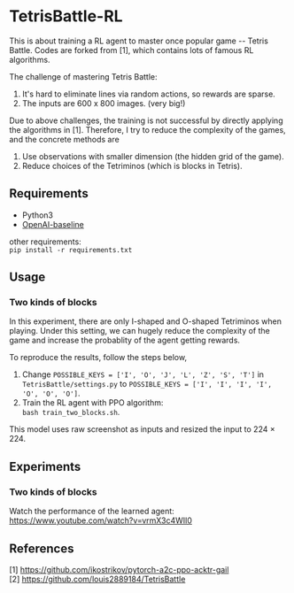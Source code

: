 # TetrisBattle-RL

This is about training a RL agent to master once popular game -- Tetris Battle. Codes are forked from [1], which contains lots of famous RL algorithms. 

The challenge of mastering Tetris Battle: <br/>
1. It's hard to eliminate lines via random actions, so rewards are sparse. <br/>
2. The inputs are 600 x 800 images. (very big!) <br/>

Due to above challenges, the training is not successful by directly applying the algorithms in [1]. Therefore, I try to reduce the complexity of the games, and the concrete methods are<br/>
1. Use observations with smaller dimension (the hidden grid of the game). <br/> 
2. Reduce choices of the Tetriminos (which is blocks in Tetris).

## Requirements

- Python3<br/>
- [OpenAI-baseline](https://github.com/openai/baseline)<br>

other requirements: <br/>
`pip install -r requirements.txt`

## Usage

### Two kinds of blocks
In this experiment, there are only I-shaped and O-shaped Tetriminos when playing. Under this setting, we can hugely reduce the complexity of the game and increase the probablity of the agent getting rewards.

To reproduce the results, follow the steps below,

1. Change `POSSIBLE_KEYS = ['I', 'O', 'J', 'L', 'Z', 'S', 'T']` in `TetrisBattle/settings.py` to `POSSIBLE_KEYS = ['I', 'I', 'I', 'I', 'O', 'O', 'O']`.
2. Train the RL agent with PPO algorithm: <br/>
`bash train_two_blocks.sh`.

This model uses raw screenshot as inputs and resized the input to 224 $\times$ 224.

## Experiments

### Two kinds of blocks

Watch the performance of the learned agent: https://www.youtube.com/watch?v=vrmX3c4WIl0



## References
[1] https://github.com/ikostrikov/pytorch-a2c-ppo-acktr-gail <br/>
[2] https://github.com/louis2889184/TetrisBattle

